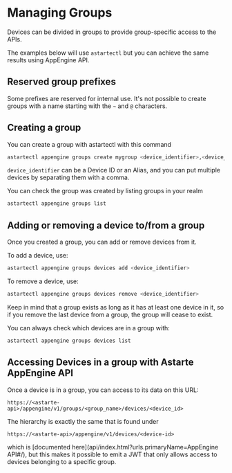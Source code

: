 <!--
Copyright 2019-2020 SECO Mind Srl

SPDX-License-Identifier: Apache-2.0
-->

# Managing Groups

Devices can be divided in groups to provide group-specific access to the APIs.

The examples below will use `astartectl` but you can achieve the same results using AppEngine API.

## Reserved group prefixes

Some prefixes are reserved for internal use. It's not possible to create groups with a name starting
with the `~` and `@` characters.

## Creating a group

You can create a group with astartectl with this command

```bash
astartectl appengine groups create mygroup <device_identifier>,<device_identifier>
```

`device_identifier` can be a Device ID or an Alias, and you can put multiple devices by separating
them with a comma.

You can check the group was created by listing groups in your realm

```bash
astartectl appengine groups list
```

## Adding or removing a device to/from a group

Once you created a group, you can add or remove devices from it.

To add a device, use:

```bash
astartectl appengine groups devices add <device_identifier>
```

To remove a device, use:

```bash
astartectl appengine groups devices remove <device_identifier>
```

Keep in mind that a group exists as long as it has at least one device in it, so if you remove the
last device from a group, the group will cease to exist.

You can always check which devices are in a group with:

```bash
astartectl appengine groups devices list
```

## Accessing Devices in a group with Astarte AppEngine API

Once a device is in a group, you can access to its data on this URL:

`https://<astarte-api>/appengine/v1/groups/<group_name>/devices/<device_id>`

The hierarchy is exactly the same that is found under

`https://<astarte-api>/appengine/v1/devices/<device-id>`

which is [documented here](api/index.html?urls.primaryName=AppEngine API#/), but this makes it
possible to emit a JWT that only allows access to devices belonging to a specific group.

